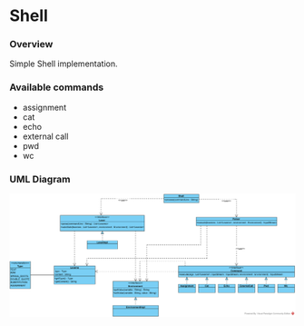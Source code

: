 # Shell

### Overview

Simple Shell implementation.

### Available commands
* assignment
* cat
* echo
* external call
* pwd
* wc

### UML Diagram

![UML](https://github.com/Nikitosh/SPbAU-Software-Design-Course-5th-Term/blob/01-CLI/UML/Shell.png)